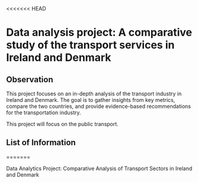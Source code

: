 <<<<<<< HEAD
# Data analysis project: A comparative study of the transport services in Ireland and Denmark

## Observation

This project focuses on an in-depth analysis of the transport industry in Ireland and Denmark. The goal is to gather insights from key metrics, compare the two countries, and provide evidence-based recommendations for the transportation industry.

This project will focus on the public transport.


## List of Information
=======

Data Analytics Project: Comparative Analysis of Transport Sectors in Ireland and Denmark
